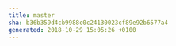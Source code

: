 ```yaml
---
title: master
sha: b36b359d4cb9988c0c24130023cf89e92b6577a4
generated: 2018-10-29 15:05:26 +0100
---
```

